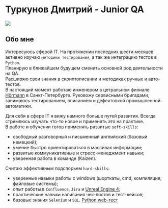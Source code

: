 Туркунов Дмитрий - Junior QA
====
[<img src="https://img.shields.io/badge/Telegram-2CA5E0?style=for-the-badge&logo=telegram&logoColor=white"/>](https://t.me/Shaun4tv)

Обо мне
----
Интересуюсь сферой IT. На протяжении последних шести месяцев активно изучаю `методики тестирования`, а так же интеграцию тестов в `Python`.<br>
Планирую в ближайшем будущем сменить основной род деятельности на QA.<br>
Расширяю свои знания в скриптописании и методиках ручных и авто-тестов.<br>
В настоящий момент работаю инженером в цетральном филиале [Hörmann](https://hoermann.ru) в Санкт-Петербурге.
Руковожу сервисными бригадами, занимаюсь тестированием, описанием и дефектовкой промышленной автоматики.<br>

Для себя в сфере IT я вижу намного больше путей развития. Всегда стремлюсь изучать что-то новое и применять это на практике.<br>
В работе и обучении готов применять развитые `soft-skills`:
- свободный разговорный и письменный английский (базовый немецкий);
- умение быстро ориентироваться в массивах информации; 
- развитые коммуникативные и стресс-менеджмент навыки;
- уверенная работа в команде (Kaizen).

Считаю эффективным подспорьем `hard-skills`:
- уверенные навыки работы с windows (шорткаты, cmd, компиляция, файловые системы); 
- опыт работы в `Confluence`, `Jira` и [Unreal Engine 4](https://github.com/rexfort9/Turkunov_DE_0512);
- практические навыки написания чек-листов и тест-кейсов;
- базовые знания `Selenium` и `SQL`.
[Python web-тест](https://github.com/rexfort9/Testtask_search)
